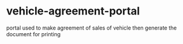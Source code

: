 # vehicle-agreement-portal
portal used to make agreement of sales of vehicle
then generate the document for printing
